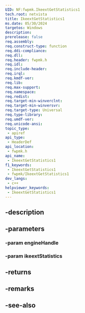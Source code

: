 ```yaml
---
UID: NF:fwpmk.IkeextGetStatistics1
tech.root: netvista
title: IkeextGetStatistics1
ms.date: 05/30/2024
targetos: Windows
description: 
prerelease: false
req.assembly: 
req.construct-type: function
req.ddi-compliance: 
req.dll: 
req.header: fwpmk.h
req.idl: 
req.include-header: 
req.irql: 
req.kmdf-ver: 
req.lib: 
req.max-support: 
req.namespace: 
req.redist: 
req.target-min-winverclnt: 
req.target-min-winversvr: 
req.target-type: Universal
req.type-library: 
req.umdf-ver: 
req.unicode-ansi: 
topic_type:
 - apiref
api_type:
 - HeaderDef
api_location:
 - fwpmk.h
api_name:
 - IkeextGetStatistics1
f1_keywords:
 - IkeextGetStatistics1
 - fwpmk/IkeextGetStatistics1
dev_langs:
 - c++
helpviewer_keywords:
 - IkeextGetStatistics1
---
```


## -description

## -parameters

### -param engineHandle

### -param ikeextStatistics

## -returns

## -remarks

## -see-also

